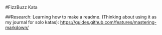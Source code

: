 ﻿#FizzBuzz Kata

##Research:
Learning how to make a readme. (Thinking about using it as my journal for solo katas):
https://guides.github.com/features/mastering-markdown/